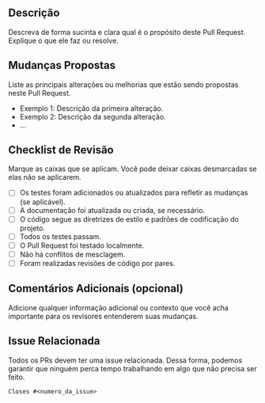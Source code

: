 ## Descrição
Descreva de forma sucinta e clara qual é o propósito deste Pull Request. Explique o que ele faz ou resolve.

## Mudanças Propostas
Liste as principais alterações ou melhorias que estão sendo propostas neste Pull Request.

- Exemplo 1: Descrição da primeira alteração.
- Exemplo 2: Descrição da segunda alteração.
- ...


## Checklist de Revisão
Marque as caixas que se aplicam. Você pode deixar caixas desmarcadas se elas não se aplicarem.

- [ ] Os testes foram adicionados ou atualizados para refletir as mudanças (se aplicável).
- [ ] A documentação foi atualizada ou criada, se necessário.
- [ ] O código segue as diretrizes de estilo e padrões de codificação do projeto.
- [ ] Todos os testes passam.
- [ ] O Pull Request foi testado localmente.
- [ ] Não há conflitos de mesclagem.
- [ ] Foram realizadas revisões de código por pares.

## Comentários Adicionais (opcional)
Adicione qualquer informação adicional ou contexto que você acha importante para os revisores entenderem suas mudanças.

## Issue Relacionada
Todos os PRs devem ter uma issue relacionada. Dessa forma, podemos garantir que ninguém perca tempo trabalhando em algo que não precisa ser feito. 

```
Closes #<numero_da_issue>
```
